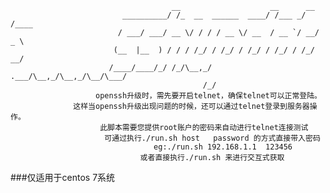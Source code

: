                                         __                    __      __     
                             __________/ /_  __  ______  ____/ /___ _/ /____ 
                            / ___/ ___/ __ \/ / / / __ \/ __  / __ `/ __/ _ \
                           (__  |__  ) / / / /_/ / /_/ / /_/ / /_/ / /_/  __/
                          /____/____/_/ /_/\__,_/ .___/\__,_/\__,_/\__/\___/ 
                                               /_/                           
                       openssh升级时，需先要开启telnet，确保telnet可以正常登陆。
                  这样当openssh升级出现问题的时候，还可以通过telnet登录到服务器操作。
                        此脚本需要您提供root账户的密码来自动进行telnet连接测试
                         可通过执行./run.sh host   password 的方式直接带入密码
                                    eg:./run.sh 192.168.1.1  123456
                                 或者直接执行./run.sh 来进行交互式获取

###仅适用于centos 7系统
